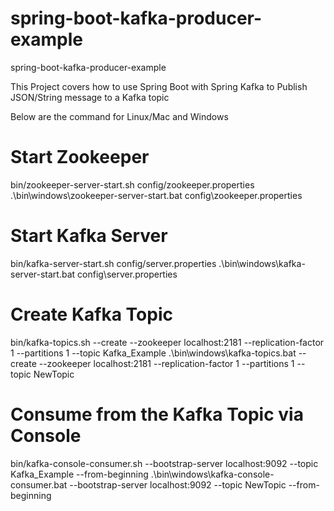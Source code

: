# spring-boot-kafka-producer-example
spring-boot-kafka-producer-example

This Project covers how to use Spring Boot with Spring Kafka to Publish JSON/String message to a Kafka topic

Below are the command for Linux/Mac and Windows
# Start Zookeeper
   bin/zookeeper-server-start.sh config/zookeeper.properties
   .\bin\windows\zookeeper-server-start.bat config\zookeeper.properties
# Start Kafka Server
   bin/kafka-server-start.sh config/server.properties
   .\bin\windows\kafka-server-start.bat config\server.properties
# Create Kafka Topic
  bin/kafka-topics.sh --create --zookeeper localhost:2181 --replication-factor 1 --partitions 1 --topic Kafka_Example
  .\bin\windows\kafka-topics.bat --create --zookeeper localhost:2181 --replication-factor 1 --partitions 1 --topic NewTopic
# Consume from the Kafka Topic via Console
  bin/kafka-console-consumer.sh --bootstrap-server localhost:9092 --topic Kafka_Example --from-beginning
  .\bin\windows\kafka-console-consumer.bat --bootstrap-server localhost:9092 --topic NewTopic --from-beginning
